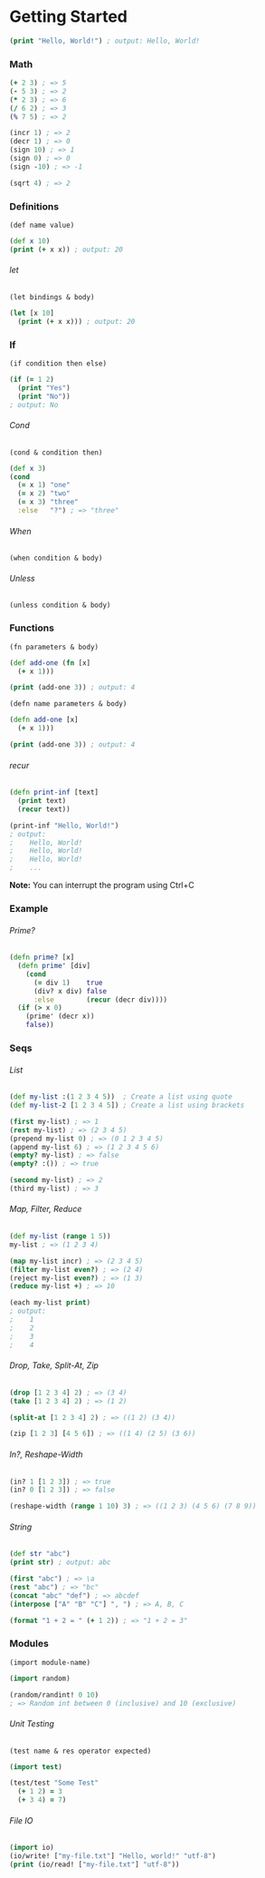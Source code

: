 # Getting Started

```clojure
(print "Hello, World!") ; output: Hello, World!
```

### Math

```clojure
(+ 2 3) ; => 5
(- 5 3) ; => 2
(* 2 3) ; => 6
(/ 6 2) ; => 3
(% 7 5) ; => 2

(incr 1) ; => 2
(decr 1) ; => 0
(sign 10) ; => 1
(sign 0) ; => 0
(sign -10) ; => -1

(sqrt 4) ; => 2
```

### Definitions
`(def name value)`

```clojure
(def x 10)
(print (+ x x)) ; output: 20
```

###### let
`(let bindings & body)`

```clojure
(let [x 10]
  (print (+ x x))) ; output: 20
```

### If
`(if condition then else)`

```clojure
(if (= 1 2)
  (print "Yes")
  (print "No"))
; output: No
```

###### Cond
`(cond & condition then)`

```clojure
(def x 3)
(cond
  (= x 1) "one"
  (= x 2) "two"
  (= x 3) "three"
  :else   "?") ; => "three"
```

###### When
`(when condition & body)`

###### Unless
`(unless condition & body)`

### Functions
`(fn parameters & body)`

```clojure
(def add-one (fn [x]
  (+ x 1)))

(print (add-one 3)) ; output: 4
```

`(defn name parameters & body)`

```clojure
(defn add-one [x]
  (+ x 1)))

(print (add-one 3)) ; output: 4
```

###### recur
```clojure
(defn print-inf [text]
  (print text)
  (recur text))

(print-inf "Hello, World!")
; output:
;    Hello, World!
;    Hello, World!
;    Hello, World!
;    ...
```

**Note:** You can interrupt the program using Ctrl+C

### Example
###### Prime?
```clojure
(defn prime? [x]
  (defn prime' [div]
    (cond
      (= div 1)    true
      (div? x div) false
      :else        (recur (decr div))))
  (if (> x 0)
    (prime' (decr x))
    false))
```

### Seqs
###### List
```clojure
(def my-list :(1 2 3 4 5))  ; Create a list using quote
(def my-list-2 [1 2 3 4 5]) ; Create a list using brackets

(first my-list) ; => 1
(rest my-list) ; => (2 3 4 5)
(prepend my-list 0) ; => (0 1 2 3 4 5)
(append my-list 6) ; => (1 2 3 4 5 6)
(empty? my-list) ; => false
(empty? :()) ; => true

(second my-list) ; => 2
(third my-list) ; => 3
```

###### Map, Filter, Reduce
```clojure
(def my-list (range 1 5))
my-list ; => (1 2 3 4)

(map my-list incr) ; => (2 3 4 5)
(filter my-list even?) ; => (2 4)
(reject my-list even?) ; => (1 3)
(reduce my-list +) ; => 10

(each my-list print)
; output:
;    1
;    2
;    3
;    4
```

###### Drop, Take, Split-At, Zip
```clojure
(drop [1 2 3 4] 2) ; => (3 4)
(take [1 2 3 4] 2) ; => (1 2)

(split-at [1 2 3 4] 2) ; => ((1 2) (3 4))

(zip [1 2 3] [4 5 6]) ; => ((1 4) (2 5) (3 6))
```

###### In?, Reshape-Width
```clojure
(in? 1 [1 2 3]) ; => true
(in? 0 [1 2 3]) ; => false

(reshape-width (range 1 10) 3) ; => ((1 2 3) (4 5 6) (7 8 9))
```

###### String
```clojure
(def str "abc")
(print str) ; output: abc

(first "abc") ; => \a
(rest "abc") ; => "bc"
(concat "abc" "def") ; => abcdef
(interpose ["A" "B" "C"] ", ") ; => A, B, C

(format "1 + 2 = " (+ 1 2)) ; => "1 + 2 = 3"
```

### Modules

`(import module-name)`

```clojure
(import random)

(random/randint! 0 10)
; => Random int between 0 (inclusive) and 10 (exclusive)
```

###### Unit Testing
`(test name & res operator expected)`

```clojure
(import test)

(test/test "Some Test"
  (+ 1 2) = 3
  (+ 3 4) = 7)
```

###### File IO

```clojure
(import io)
(io/write! ["my-file.txt"] "Hello, world!" "utf-8")
(print (io/read! ["my-file.txt"] "utf-8"))
```
